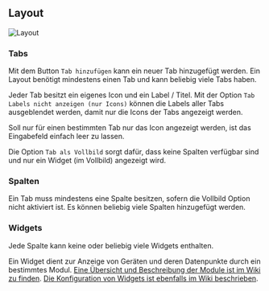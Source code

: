 ## Layout

![Layout](https://raw.githubusercontent.com/Zefau/ioBroker.jarvis/master/docs/xx-Home-Layout.png)

### Tabs

Mit dem Button `Tab hinzufügen` kann ein neuer Tab hinzugefügt werden. Ein Layout benötigt mindestens einen Tab und kann beliebig viele Tabs haben.

Jeder Tab besitzt ein eigenes Icon und ein Label / Titel. Mit der Option `Tab Labels nicht anzeigen (nur Icons)` können die Labels aller Tabs ausgeblendet werden, damit nur die Icons der Tabs angezeigt werden.

Soll nur für einen bestimmten Tab nur das Icon angezeigt werden, ist das Eingabefeld einfach leer zu lassen.

Die Option `Tab als Vollbild` sorgt dafür, dass keine Spalten verfügbar sind und nur ein Widget (im Vollbild) angezeigt wird.

### Spalten

Ein Tab muss mindestens eine Spalte besitzen, sofern die Vollbild Option nicht aktiviert ist. Es können beliebig viele Spalten hinzugefügt werden.

### Widgets

Jede Spalte kann keine oder beliebig viele Widgets enthalten.

Ein Widget dient zur Anzeige von Geräten und deren Datenpunkte durch ein bestimmtes Modul. [Eine Übersicht und Beschreibung der Module ist im Wiki zu finden](./de-Modules).
[Die Konfiguration von Widgets ist ebenfalls im Wiki beschrieben](./de-Widgets).